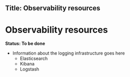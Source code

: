 Title: Observability resources
---

# Observability resources

**Status: To be done**

* Information about the logging infrastructure goes here
  * Elasticsearch
  * Kibana
  * Logstash